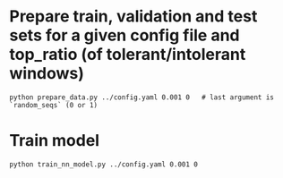 # Prepare train, validation and test sets for a given config file and top_ratio (of tolerant/intolerant windows)
```
python prepare_data.py ../config.yaml 0.001 0   # last argument is `random_seqs` (0 or 1)
```

# Train model
```
python train_nn_model.py ../config.yaml 0.001 0
```
